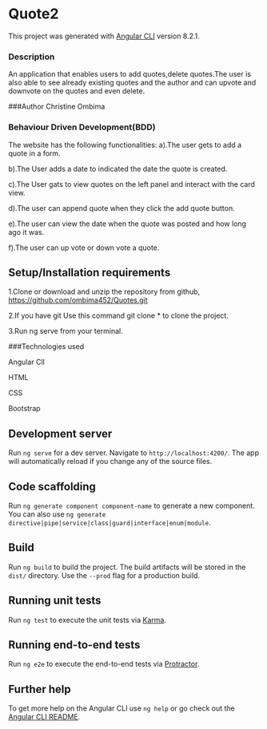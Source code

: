 # Quote2

This project was generated with [Angular CLI](https://github.com/angular/angular-cli) version 8.2.1.

### Description
An application that enables users to add quotes,delete quotes.The user is also able to see already existing quotes and the author and can upvote and downvote on the quotes and even delete.


###Author
Christine Ombima

### Behaviour Driven Development(BDD)
The website has the following functionalities:
a).The user gets to add a quote in a form.

b).The User adds a date to indicated the date the quote is created.

c).The User gats to view quotes on the left panel and interact with the card view.

d).The user can append quote when they click the add quote button.

e).The user can view the date when the quote was posted and how long ago it was.

f).The user can up vote or down vote a quote.

## Setup/Installation requirements
1.Clone or download and unzip the repository from github, https://github.com/ombima452/Quotes.git

2.If you have git Use this command git clone * to clone the project.

3.Run ng serve from your terminal.

###Technologies used

Angular ClI

HTML

CSS

Bootstrap


## Development server

Run `ng serve` for a dev server. Navigate to `http://localhost:4200/`. The app will automatically reload if you change any of the source files.

## Code scaffolding

Run `ng generate component component-name` to generate a new component. You can also use `ng generate directive|pipe|service|class|guard|interface|enum|module`.

## Build

Run `ng build` to build the project. The build artifacts will be stored in the `dist/` directory. Use the `--prod` flag for a production build.

## Running unit tests

Run `ng test` to execute the unit tests via [Karma](https://karma-runner.github.io).

## Running end-to-end tests

Run `ng e2e` to execute the end-to-end tests via [Protractor](http://www.protractortest.org/).

## Further help

To get more help on the Angular CLI use `ng help` or go check out the [Angular CLI README](https://github.com/angular/angular-cli/blob/master/README.md).
